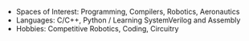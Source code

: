 * Spaces of Interest: Programming, Compilers, Robotics, Aeronautics
* Languages: C/C++, Python / Learning SystemVerilog and Assembly
* Hobbies: Competitive Robotics, Coding, Circuitry
